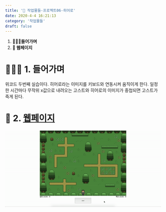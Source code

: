 ```yaml
---
title: '👻 작업물들-프로젝트06-히어로'
date: 2020-4-4 16:21:13
category: '작업물들'
draft: false
---
```


1. **🚶🏻‍♀️들어가며**
2. **👻 웹페이지**



# 🚶🏻‍♀️ 1. 들어가며

위코드 두번째 실습이다. 히어로라는 이미지를 키보드와 연동시켜 움직이게 한다. 일정한 시간마다 무작위 x값으로 내려오는 고스트와 히어로의 이미지가 중첩되면 고스트가 죽게 된다.



# 👻  2. [웹페이지](https://one-iron.github.io/200404-wecode-hero/main.html)

<img src="../images/project06/project06.gif">


